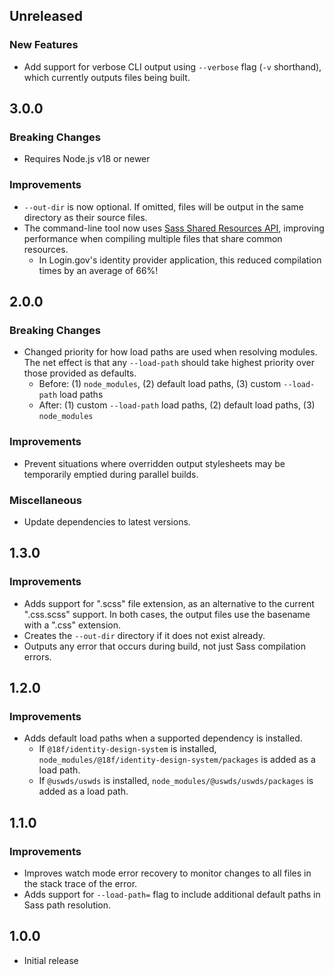 ## Unreleased

### New Features

- Add support for verbose CLI output using `--verbose` flag (`-v` shorthand), which currently outputs files being built.

## 3.0.0

### Breaking Changes

- Requires Node.js v18 or newer

### Improvements

- `--out-dir` is now optional. If omitted, files will be output in the same directory as their source files.
- The command-line tool now uses [Sass Shared Resources API](https://github.com/sass/sass/blob/main/accepted/shared-resources.d.ts.md), improving performance when compiling multiple files that share common resources.
  - In Login.gov's identity provider application, this reduced compilation times by an average of 66%!

## 2.0.0

### Breaking Changes

- Changed priority for how load paths are used when resolving modules. The net effect is that any `--load-path` should take highest priority over those provided as defaults.
  - Before: (1) `node_modules`, (2) default load paths, (3) custom `--load-path` load paths
  - After: (1) custom `--load-path` load paths, (2) default load paths, (3) `node_modules`

### Improvements

- Prevent situations where overridden output stylesheets may be temporarily emptied during parallel builds.

### Miscellaneous

- Update dependencies to latest versions.

## 1.3.0

### Improvements

- Adds support for ".scss" file extension, as an alternative to the current ".css.scss" support. In both cases, the output files use the basename with a ".css" extension.
- Creates the `--out-dir` directory if it does not exist already.
- Outputs any error that occurs during build, not just Sass compilation errors.

## 1.2.0

### Improvements

- Adds default load paths when a supported dependency is installed.
  - If `@18f/identity-design-system` is installed, `node_modules/@18f/identity-design-system/packages` is added as a load path.
  - If `@uswds/uswds` is installed, `node_modules/@uswds/uswds/packages` is added as a load path.

## 1.1.0

### Improvements

- Improves watch mode error recovery to monitor changes to all files in the stack trace of the error.
- Adds support for `--load-path=` flag to include additional default paths in Sass path resolution.

## 1.0.0

- Initial release
